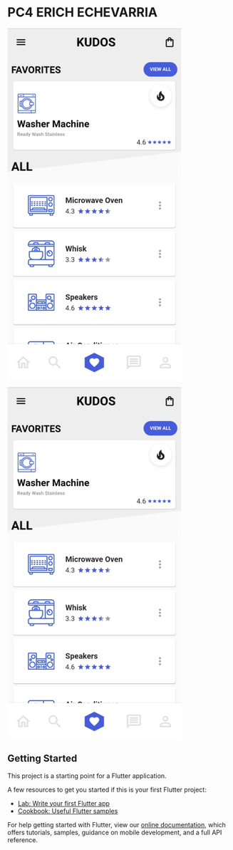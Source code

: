 # PC4 ERICH ECHEVARRIA

![alt text](https://github.com/0x4572696368/PC4/blob/main/assets/img/photo.png?raw=true)


[![Watch the video](https://github.com/0x4572696368/PC4/blob/main/assets/img/photo.png?raw=true)](https://github.com/0x4572696368/PC4/blob/main/assets/demo.mp4?raw=true)

## Getting Started

This project is a starting point for a Flutter application.

A few resources to get you started if this is your first Flutter project:

- [Lab: Write your first Flutter app](https://flutter.dev/docs/get-started/codelab)
- [Cookbook: Useful Flutter samples](https://flutter.dev/docs/cookbook)

For help getting started with Flutter, view our
[online documentation](https://flutter.dev/docs), which offers tutorials,
samples, guidance on mobile development, and a full API reference.
